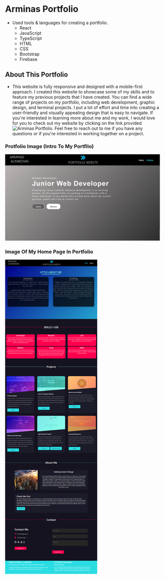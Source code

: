 # Arminas Portfolio
* Used tools & languages for creating a portfolio.
   + React
   + JavaScript
   + TypeScript
   + HTML
   + CSS
   + Bootstrap
   + Firebase

## About This Portfolio
* This website is fully responsive and designed with a mobile-first approach. I created this website to showcase some of my skills and to feature my previous projects that I have created. You can find a wide range of projects on my portfolio, including web development, graphic design, and terminal projects. I put a lot of effort and time into creating a user-friendly and visually appealing design that is easy to navigate. If you're interested in learning more about me and my work, I would love for you to check out my website by clicking on the link provided ![Arminas Portfolio](url). Feel free to reach out to me if you have any questions or if you're interested in working together on a project.

### Protfolio Image (Intro To My Portflio)
![Intro](react-app/public/Portfolio.png)
### Image Of My Home Page In Portfolio
![Home](react-app/public/Portfolio-Home.png)
